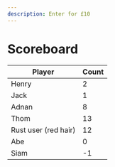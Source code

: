 ```yaml
---
description: Enter for £10
---
```


# Scoreboard

| Player               | Count |
| -------------------- | ----- |
| Henry                | 2     |
| Jack                 | 1     |
| Adnan                | 8     |
| Thom                 | 13    |
| Rust user (red hair) | 12    |
| Abe                  | 0     |
| Siam                 | -1    |
